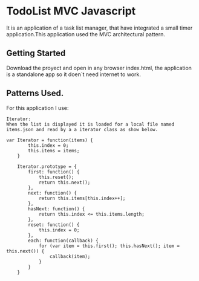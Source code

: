 # TodoList MVC Javascript

It is an application of a task list manager, that have integrated a small timer application.This application used the MVC architectural pattern.

## Getting Started

Download the proyect and open in any browser index.html, the application is a standalone app so it doen´t need internet to work.

## Patterns Used.

For this application I use:

	Iterator:
	When the list is displayed it is loaded for a local file named items.json and read by a a iterator class as show below.

```
var Iterator = function(items) {
        this.index = 0;
        this.items = items;
    }
     
    Iterator.prototype = {
        first: function() {
            this.reset();
            return this.next();
        },
        next: function() {
            return this.items[this.index++];
        },
        hasNext: function() {
            return this.index <= this.items.length;
        },
        reset: function() {
            this.index = 0;
        },
        each: function(callback) {
            for (var item = this.first(); this.hasNext(); item = this.next()) {
                callback(item);
            }
        }
    } 
```